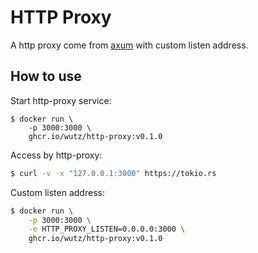 # HTTP Proxy

A http proxy come from [axum](https://github.com/tokio-rs/axum/blob/main/examples/http-proxy/src/main.rs)
with custom listen address.

## How to use

Start http-proxy service:

```
$ docker run \
    -p 3000:3000 \
    ghcr.io/wutz/http-proxy:v0.1.0
```

Access by http-proxy:

```sh
$ curl -v -x "127.0.0.1:3000" https://tokio.rs
```

Custom listen address:

```sh
$ docker run \
    -p 3000:3000 \
    -e HTTP_PROXY_LISTEN=0.0.0.0:3000 \
    ghcr.io/wutz/http-proxy:v0.1.0
```